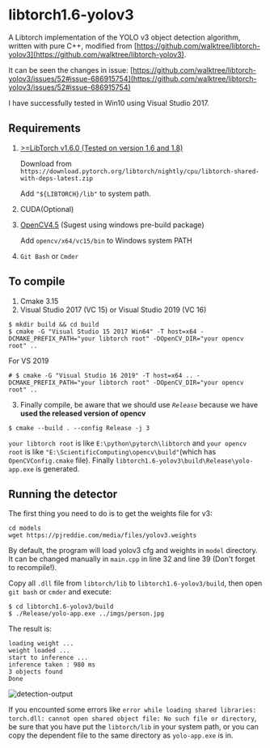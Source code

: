 # libtorch1.6-yolov3
A Libtorch implementation of the YOLO v3 object detection algorithm, written with pure C++, modified from [https://github.com/walktree/libtorch-yolov3](https://github.com/walktree/libtorch-yolov3). 

It can be seen the changes in issue: [https://github.com/walktree/libtorch-yolov3/issues/52#issue-686915754](https://github.com/walktree/libtorch-yolov3/issues/52#issue-686915754) 

I have successfully tested in Win10 using Visual Studio 2017.

## Requirements
1. [>=LibTorch v1.6.0 (Tested on version 1.6 and 1.8)](https://pytorch.org/cppdocs/installing.html)

    Download from `https://download.pytorch.org/libtorch/nightly/cpu/libtorch-shared-with-deps-latest.zip`

    Add `"${LIBTORCH}/lib"` to system path.
2. CUDA(Optional)
3. [OpenCV4.5](https://github.com/opencv/opencv/releases/tag/4.5.0) (Sugest using windows pre-build package)
    
    Add `opencv/x64/vc15/bin` to Windows system PATH
4. `Git Bash` or `Cmder`

## To compile
1. Cmake 3.15
2. Visual Studio 2017 (VC 15) or Visual Studio 2019 (VC 16)


```
$ mkdir build && cd build
$ cmake -G "Visual Studio 15 2017 Win64" -T host=x64 -DCMAKE_PREFIX_PATH="your libtorch root" -DOpenCV_DIR="your opencv root" ..
```
For VS 2019
```
# $ cmake -G "Visual Studio 16 2019" -T host=x64 .. -DCMAKE_PREFIX_PATH="your libtorch root" -DOpenCV_DIR="your opencv root" ..
```
3. Finally compile, be aware that we should use *`Release`* because we have **used the released version of opencv**
```
$ cmake --build . --config Release -j 3
```
`your libtorch root` is like `E:\python\pytorch\libtorch` and `your opencv root` is like `"E:\ScientificComputing\opencv\build"`(which has `OpenCVConfig.cmake` file). Finally `libtorch1.6-yolov3\build\Release\yolo-app.exe` is generated.

## Running the detector

The first thing you need to do is to get the weights file for v3:

```
cd models
wget https://pjreddie.com/media/files/yolov3.weights 
```
By default, the program will load yolov3 cfg and weights in `model` directory. It can be changed manually in `main.cpp` in line 32 and line 39 (Don't forget to recompile!).

Copy all `.dll` file from `libtorch/lib` to `libtorch1.6-yolov3/build`, then open `git bash`  or `cmder` and execute:
```
$ cd libtorch1.6-yolov3/build
$ ./Release/yolo-app.exe ../imgs/person.jpg
```
The result is:
```
loading weight ...
weight loaded ...
start to inference ...
inference taken : 980 ms
3 objects found
Done
```
![detection-output](imgs/out-det.jpg)

If you encounted some errors like `error while loading shared libraries: torch.dll: cannot open shared object file: No such file or directory`, be sure that you have put the `libtorch/lib` in your system path, or you can copy the dependent file to the same directory as `yolo-app.exe` is in.